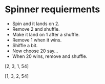 # Spinner requierments

* Spin and it lands on 2.
* Remove 2 and shuffle.
* Make it land on 1 after a shuffle.
* Remove 1 when it wins.
* Shiffle a bit.
* Now choose 20 say...
* When 20 wins, remove and shuffle.


[2, 3, 1, 54]

[1, 3, 2, 54]
